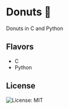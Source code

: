 # Donuts 🍩
Donuts in C and Python

## Flavors

- C
- Python

## License

![License: MIT](https://img.shields.io/badge/License-MIT-blue.svg) 

